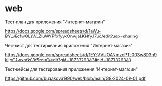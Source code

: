 # web

Тест-план для приложения "Интернет-магазин" 

https://docs.google.com/spreadsheets/d/1aWu-BY_vEcfwGLsW_ZluWYFfxfyyxOnwjaLKHfyJ7uc/edit?usp=sharing 

Чек-лист для тестирования приложения "Интернет-магазин" 

https://docs.google.com/spreadsheets/d/1EYsVVUOANmzcPTc003w8D3n9kljpCAwxnfk08f5rduQ/edit?gid=1873326343#gid=1873326343

Тест-кейсы для тестирования приложения "Интернет-магазин"

https://github.com/bugakova1990/web/blob/main/G8-2024-09-01.pdf
